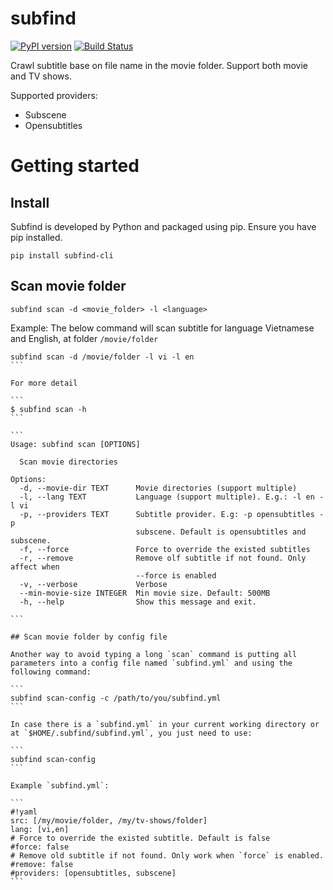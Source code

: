 # subfind

[![PyPI version](https://badge.fury.io/py/subfind.svg)](https://badge.fury.io/py/subfind)
[![Build Status](https://travis-ci.org/thongdong7/subfind.svg?branch=master)](https://travis-ci.org/thongdong7/subfind)

Crawl subtitle base on file name in the movie folder. Support both movie and TV shows.

Supported providers:

* Subscene
* Opensubtitles

# Getting started

## Install

Subfind is developed by Python and packaged using pip. Ensure you have pip installed.

```
pip install subfind-cli
```

## Scan movie folder 

```
subfind scan -d <movie_folder> -l <language>
```

Example: The below command will scan subtitle for language Vietnamese and English, at folder `/movie/folder`
    
````
subfind scan -d /movie/folder -l vi -l en
```

For more detail

```
$ subfind scan -h
```

```
Usage: subfind scan [OPTIONS]

  Scan movie directories

Options:
  -d, --movie-dir TEXT      Movie directories (support multiple)
  -l, --lang TEXT           Language (support multiple). E.g.: -l en -l vi
  -p, --providers TEXT      Subtitle provider. E.g: -p opensubtitles -p
                            subscene. Default is opensubtitles and subscene.
  -f, --force               Force to override the existed subtitles
  -r, --remove              Remove olf subtitle if not found. Only affect when
                            --force is enabled
  -v, --verbose             Verbose
  --min-movie-size INTEGER  Min movie size. Default: 500MB
  -h, --help                Show this message and exit.

```

## Scan movie folder by config file

Another way to avoid typing a long `scan` command is putting all parameters into a config file named `subfind.yml` and using the following command:

```
subfind scan-config -c /path/to/you/subfind.yml
```

In case there is a `subfind.yml` in your current working directory or at `$HOME/.subfind/subfind.yml`, you just need to use:

```
subfind scan-config
```

Example `subfind.yml`:

```
#!yaml
src: [/my/movie/folder, /my/tv-shows/folder]
lang: [vi,en]
# Force to override the existed subtitle. Default is false
#force: false
# Remove old subtitle if not found. Only work when `force` is enabled.
#remove: false
#providers: [opensubtitles, subscene]
```